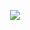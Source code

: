 
<p align="center">
  <img src="https://lh3.googleusercontent.com/j137xYpFBXtIzaOmIG7TbT1KP8tZp3HTnJZoGxA1tlqjMW0NDsv33IiZcbZtYC9AHeU8VDDFlXPNSeKoWoHPwoeu441mfNXmpqwZaaDpAQm8sw99xDyMKwv5Vjbj66SG2tc-NFiM20ILEJnNB-lUghOruXbfXG1IsZpf3EyNDHiIFUqsXalyPeJ8g4YuNdW1WAn7rw3vD2GXpMnUQ_2cLNWCS0ekyWq8ATQE1bfJzwF7TJz6ruxgY3hSlFED3StO8mq5e_XgYbWViKLi6sjHysF4KKCeEpEA1pVbjtEwQeSd6o5uDdFAXHN4_5PlJGQaNGd_liMTQFpwxsOd48S1N4cLhNcw0TOYQ6G0inDFvQvIGPhZDlR3o84dQesBkRtc52RuV0b1z8bLGCGyJEoLAKd0wK_lmOL38p0lbkT0Iv34wXjsWpxs5GnLQpJ4qm0HvbxSl2lzmeOEsNFPCEYCSPGn0YZgA2Az_qo9P9OR7q1pQCLLgICod1WWkq1WobOig7cFbFL22j6oqLJm-dbYrV8g01Y11O5OWSRffcLhz_SD1oSaAeANdunYKcsedHNVByvnSiUZW71E4k5XcqBQU6W7PeqnU3HIc31gUSRMXbLuHP7YMPAoOmu6P3dCQOf8ENZY4BNUjC69daQZajRaot37Hz_LqObyq7kOavrzIrBnZwxkawJ8HWoj7g2PZHeshDyoYchz6SWVIfCrgmCMSUo=w358-h636-no?authuser=0" />
</p>
<!---
dosha10/dosha10 is a ✨ special ✨ repository because its `README.md` (this file) appears on your GitHub profile.
You can click the Preview link to take a look at your changes.
--->
